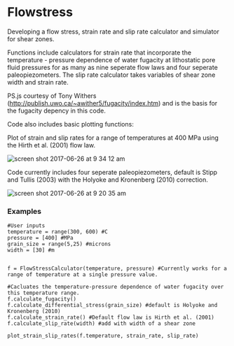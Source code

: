 # Flowstress

Developing a flow stress, strain rate and slip rate calculator and simulator for shear zones. 

Functions include calculators for strain rate that incorporate the temperature - pressure dependence of water fugacity at lithostatic pore fluid pressures for as many as nine seperate flow laws and four seperate paleopiezometers. The slip rate calculator takes variables of shear zone width and strain rate. 

PS.js courtesy of Tony Withers (http://publish.uwo.ca/~awither5/fugacity/index.htm) and is the basis for the fugacity depency in this code. 


Code also includes basic plotting functions:

Plot of strain and slip rates for a range of temperatures at 400 MPa using the Hirth et al. (2001) flow law. 

![screen shot 2017-06-26 at 9 34 12 am](https://user-images.githubusercontent.com/18178879/27549955-b550f94c-5a52-11e7-900c-9b20ff36f156.png)

Code currently includes four seperate paleopiezometers, default is Stipp and Tullis (2003) with the Holyoke and Kronenberg (2010) correction.

![screen shot 2017-06-26 at 9 20 35 am](https://user-images.githubusercontent.com/18178879/27549580-3e47df88-5a51-11e7-89a7-a1103a3b4af3.png)


### Examples
```
#User inputs 
temperature = range(300, 600) #C
pressure = [400] #MPa
grain_size = range(5,25) #microns
width = [30] #m


f = FlowStressCalculator(temperature, pressure) #Currently works for a range of temperature at a single pressure value.

#Cacluates the temperature-pressure dependence of water fugacity over this temperature range.
f.calculate_fugacity() 
f.calculate_differential_stress(grain_size) #default is Holyoke and Kronenberg (2010)
f.calculate_strain_rate() #Default flow law is Hirth et al. (2001)
f.calculate_slip_rate(width) #add with width of a shear zone

plot_strain_slip_rates(f.temperature, strain_rate, slip_rate)
```



